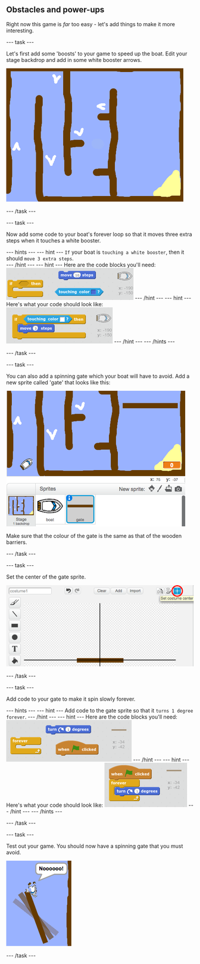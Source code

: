 ## Obstacles and power-ups

Right now this game is _far_ too easy - let's add things to make it more interesting.

--- task ---

Let's first add some 'boosts' to your game to speed up the boat. Edit your stage backdrop and add in some white booster arrows.

 ![screenshot](images/boat-boost.png)

--- /task ---

--- task ---

Now add some code to your boat's forever loop so that it moves three extra steps when it touches a white booster.

--- hints ---
--- hint ---
`If` your boat is `touching a white booster`, then it should `move 3 extra steps`.  
--- /hint ---
--- hint ---
Here are the code blocks you'll need:
![screenshot](images/boat-boost-blocks.png)
--- /hint ---
--- hint ---
Here's what your code should look like:
![screenshot](images/boat-boost-code.png)
--- /hint ---
--- /hints ---

--- /task ---

--- task ---

You can also add a spinning gate which your boat will have to avoid. Add a new sprite called 'gate' that looks like this:

 ![screenshot](images/boat-gate.png)

 Make sure that the colour of the gate is the same as that of the wooden barriers.

--- /task ---

--- task ---

Set the center of the gate sprite.

 ![screenshot](images/boat-center.png)

--- /task ---

--- task ---

Add code to your gate to make it spin slowly forever.

--- hints ---
--- hint ---
Add code to the gate sprite so that it `turns 1 degree` `forever`.
--- /hint ---
--- hint ---
Here are the code blocks you'll need:
![screenshot](images/boat-spin-blocks.png)
--- /hint ---
--- hint ---
Here's what your code should look like:
![screenshot](images/boat-spin-code.png)
--- /hint ---
--- /hints ---

--- /task ---

--- task ---

Test out your game. You should now have a spinning gate that you must avoid.

 ![screenshot](images/boat-gate-test.png)

--- /task ---

